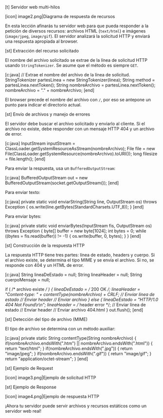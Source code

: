 [t] Servidor web multi-hilos

[icon] image2.png|Diagrama de respuesta de recursos


En esta lección afinarás tu servidor web para que pueda responder a la petición de diversos recursos: archivos HTML (`text/html`) e imágenes (`image/jpeg`, `image/gif`). El servidor analizará la solicitud HTTP y enviará una respuesta apropiada al browser.

[st] Extracción del recurso solicitado


El nombre del archivo solicitado se extrae de la línea de solicitud HTTP usando `StringTokenizer`. Se asume que el método es siempre `GET`.

[c:java]
// Extrae el nombre del archivo de la línea de solicitud.
StringTokenizer partesLinea = new StringTokenizer(linea);
String method = partesLinea.nextToken();
String nombreArchivo = partesLinea.nextToken();
nombreArchivo = "." + nombreArchivo;
[end]


El browser precede el nombre del archivo con `/`, por eso se antepone un punto para indicar el directorio actual.

[st] Envío de archivos y manejo de errores


El servidor debe buscar el archivo solicitado y enviarlo al cliente. Si el archivo no existe, debe responder con un mensaje HTTP 404 y un archivo de error.

[c:java]
InputStream inputStream = ClassLoader.getSystemResourceAsStream(nombreArchivo);
File file = new File(ClassLoader.getSystemResource(nombreArchivo).toURI());
long filesize = file.length();
[end]


Para enviar la respuesta, usa un `BufferedOutputStream`:

[c:java]
BufferedOutputStream out = new BufferedOutputStream(socket.getOutputStream());
[end]


Para enviar texto:

[c:java]
private static void enviarString(String line, OutputStream os) throws Exception {
    os.write(line.getBytes(StandardCharsets.UTF_8));
}
[end]


Para enviar bytes:

[c:java]
private static void enviarBytes(InputStream fis, OutputStream os) throws Exception {
    byte[] buffer = new byte[1024];
    int bytes = 0;
    while ((bytes = fis.read(buffer)) != -1) {
        os.write(buffer, 0, bytes);
    }
}
[end]

[st] Construcción de la respuesta HTTP


La respuesta HTTP tiene tres partes: línea de estado, headers y cuerpo. Si el archivo existe, se determina el tipo MIME y se envía el archivo. Si no, se responde con 404 y un HTML de error.

[c:java]
String lineaDeEstado = null;
String lineaHeader = null;
String cuerpoMensaje = null;

if ( /* archivo existe */ ) {
    lineaDeEstado = /* 200 OK */; 
    lineaHeader = "Content-type: " + contentType(nombreArchivo) + CRLF;
    // Enviar línea de estado
    // Enviar header
    // Enviar archivo
} else {
    lineaDeEstado = "HTTP/1.0 404 Not Found\r\n";
    lineaHeader = /* header error */;
    // Enviar línea de estado
    // Enviar header
    // Enviar archivo 404.html
}
out.flush();
[end]

[st] Detección del tipo de archivo (MIME)


El tipo de archivo se determina con un método auxiliar:

[c:java]
private static String contentType(String nombreArchivo) {
    if(nombreArchivo.endsWith(".htm") || nombreArchivo.endsWith(".html")) {
        return "text/html";
    }
    if(nombreArchivo.endsWith(".jpg")) {
        return "image/jpeg";
    }
    if(nombreArchivo.endsWith(".gif")) {
        return "image/gif";
    }
    return "application/octet-stream";
}
[end]

[st] Ejemplo de Request

[icon] image3.png|Ejemplo de solicitud HTTP

[st] Ejemplo de Response

[icon] image4.png|Ejemplo de respuesta HTTP


¡Ahora tu servidor puede servir archivos y recursos estáticos como un servidor web real!






